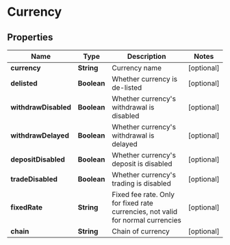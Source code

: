 

# Currency

## Properties

Name | Type | Description | Notes
------------ | ------------- | ------------- | -------------
**currency** | **String** | Currency name |  [optional]
**delisted** | **Boolean** | Whether currency is de-listed |  [optional]
**withdrawDisabled** | **Boolean** | Whether currency&#39;s withdrawal is disabled |  [optional]
**withdrawDelayed** | **Boolean** | Whether currency&#39;s withdrawal is delayed |  [optional]
**depositDisabled** | **Boolean** | Whether currency&#39;s deposit is disabled |  [optional]
**tradeDisabled** | **Boolean** | Whether currency&#39;s trading is disabled |  [optional]
**fixedRate** | **String** | Fixed fee rate. Only for fixed rate currencies, not valid for normal currencies |  [optional]
**chain** | **String** | Chain of currency |  [optional]



